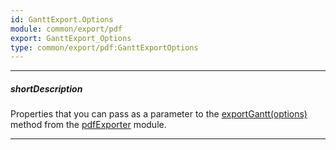 ```yaml
---
id: GanttExport.Options
module: common/export/pdf
export: GanttExport_Options
type: common/export/pdf:GanttExportOptions
---
```

---
##### shortDescription
Properties that you can pass as a parameter to the [exportGantt(options)](/api-reference/50%20Common/utils/pdfExporter/exportGantt(options).md '/Documentation/ApiReference/Common/Utils/pdfExporter/#exportGanttoptions') method from the [pdfExporter](/api-reference/50%20Common/utils/pdfExporter '/Documentation/ApiReference/Common/Utils/pdfExporter/') module.

---
